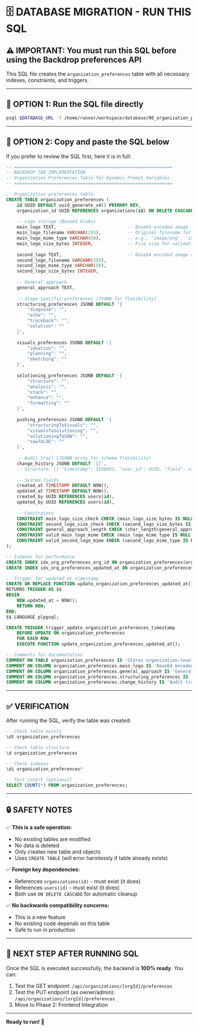 # 🗄️ DATABASE MIGRATION - RUN THIS SQL

## ⚠️ IMPORTANT: You must run this SQL before using the Backdrop preferences API

This SQL file creates the `organization_preferences` table with all necessary indexes, constraints, and triggers.

---

## 🚀 OPTION 1: Run the SQL file directly

```bash
psql $DATABASE_URL -f /home/runner/workspace/database/08_organization_preferences.sql
```

---

## 🚀 OPTION 2: Copy and paste the SQL below

If you prefer to review the SQL first, here it is in full:

```sql
-- ============================================================
-- BACKDROP TAB IMPLEMENTATION
-- Organization Preferences Table for Dynamic Prompt Variables
-- ============================================================

-- Organization preferences table
CREATE TABLE organization_preferences (
    id UUID DEFAULT uuid_generate_v4() PRIMARY KEY,
    organization_id UUID REFERENCES organizations(id) ON DELETE CASCADE UNIQUE NOT NULL,
    
    -- Logo storage (Base64 blobs)
    main_logo TEXT,                           -- Base64 encoded image
    main_logo_filename VARCHAR(255),          -- Original filename for reference
    main_logo_mime_type VARCHAR(50),          -- e.g., 'image/png', 'image/jpeg'
    main_logo_size_bytes INTEGER,             -- File size for validation
    
    second_logo TEXT,                         -- Base64 encoded image (optional)
    second_logo_filename VARCHAR(255),
    second_logo_mime_type VARCHAR(50),
    second_logo_size_bytes INTEGER,
    
    -- General approach
    general_approach TEXT,
    
    -- Stage-specific preferences (JSONB for flexibility)
    structuring_preferences JSONB DEFAULT '{
        "diagnose": "",
        "echo": "",
        "traceback": "",
        "solution": ""
    }',
    
    visuals_preferences JSONB DEFAULT '{
        "ideation": "",
        "planning": "",
        "sketching": ""
    }',
    
    solutioning_preferences JSONB DEFAULT '{
        "structure": "",
        "analysis": "",
        "stack": "",
        "enhance": "",
        "formatting": ""
    }',
    
    pushing_preferences JSONB DEFAULT '{
        "structuringToVisuals": "",
        "visualsToSolutioning": "",
        "solutioningToSOW": "",
        "sowToLOE": ""
    }',
    
    -- Audit trail (JSONB array for schema flexibility)
    change_history JSONB DEFAULT '[]',
    -- Structure: [{ "timestamp": ISO8601, "user_id": UUID, "field": string, "old_value": any, "new_value": any }]
    
    -- System fields
    created_at TIMESTAMP DEFAULT NOW(),
    updated_at TIMESTAMP DEFAULT NOW(),
    created_by UUID REFERENCES users(id),
    updated_by UUID REFERENCES users(id),
    
    -- Constraints
    CONSTRAINT main_logo_size_check CHECK (main_logo_size_bytes IS NULL OR main_logo_size_bytes <= 5242880),  -- 5MB max
    CONSTRAINT second_logo_size_check CHECK (second_logo_size_bytes IS NULL OR second_logo_size_bytes <= 5242880),
    CONSTRAINT general_approach_length CHECK (char_length(general_approach) <= 5000),
    CONSTRAINT valid_main_logo_mime CHECK (main_logo_mime_type IS NULL OR main_logo_mime_type IN ('image/png', 'image/jpeg', 'image/jpg', 'image/webp', 'image/svg+xml')),
    CONSTRAINT valid_second_logo_mime CHECK (second_logo_mime_type IS NULL OR second_logo_mime_type IN ('image/png', 'image/jpeg', 'image/jpg', 'image/webp', 'image/svg+xml'))
);

-- Indexes for performance
CREATE INDEX idx_org_preferences_org_id ON organization_preferences(organization_id);
CREATE INDEX idx_org_preferences_updated_at ON organization_preferences(updated_at);

-- Trigger for updated_at timestamp
CREATE OR REPLACE FUNCTION update_organization_preferences_updated_at()
RETURNS TRIGGER AS $$
BEGIN
    NEW.updated_at = NOW();
    RETURN NEW;
END;
$$ LANGUAGE plpgsql;

CREATE TRIGGER trigger_update_organization_preferences_timestamp
    BEFORE UPDATE ON organization_preferences
    FOR EACH ROW
    EXECUTE FUNCTION update_organization_preferences_updated_at();

-- Comments for documentation
COMMENT ON TABLE organization_preferences IS 'Stores organization-level preferences that influence AI prompts and document generation';
COMMENT ON COLUMN organization_preferences.main_logo IS 'Base64 encoded primary organization logo';
COMMENT ON COLUMN organization_preferences.general_approach IS 'General approach text applied to all AI prompts';
COMMENT ON COLUMN organization_preferences.structuring_preferences IS 'Stage-specific preferences for structuring workflow';
COMMENT ON COLUMN organization_preferences.change_history IS 'Audit trail of all changes to preferences';
```

---

## ✅ VERIFICATION

After running the SQL, verify the table was created:

```sql
-- Check table exists
\dt organization_preferences

-- Check table structure
\d organization_preferences

-- Check indexes
\di organization_preferences*

-- Test insert (optional)
SELECT COUNT(*) FROM organization_preferences;
```

---

## 🔒 SAFETY NOTES

✅ **This is a safe operation:**
- No existing tables are modified
- No data is deleted
- Only creates new table and objects
- Uses `CREATE TABLE` (will error harmlessly if table already exists)

✅ **Foreign key dependencies:**
- References `organizations(id)` - must exist (it does)
- References `users(id)` - must exist (it does)
- Both use `ON DELETE CASCADE` for automatic cleanup

✅ **No backwards compatibility concerns:**
- This is a new feature
- No existing code depends on this table
- Safe to run in production

---

## 🎯 NEXT STEP AFTER RUNNING SQL

Once the SQL is executed successfully, the backend is **100% ready**. You can:

1. Test the GET endpoint: `/api/organizations/[orgId]/preferences`
2. Test the PUT endpoint (as owner/admin): `/api/organizations/[orgId]/preferences`
3. Move to Phase 2: Frontend Integration

---

**Ready to run! 🚀**





